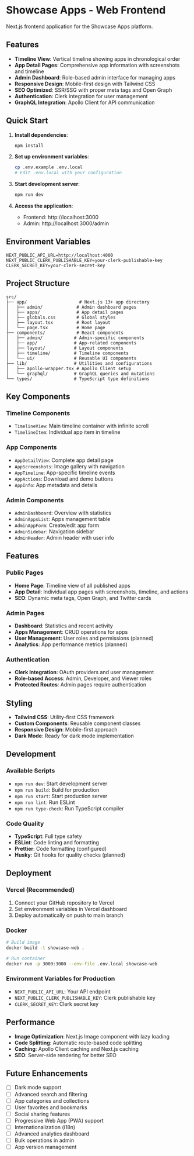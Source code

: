 # Showcase Apps - Web Frontend

Next.js frontend application for the Showcase Apps platform.

## Features

- **Timeline View**: Vertical timeline showing apps in chronological order
- **App Detail Pages**: Comprehensive app information with screenshots and timeline
- **Admin Dashboard**: Role-based admin interface for managing apps
- **Responsive Design**: Mobile-first design with Tailwind CSS
- **SEO Optimized**: SSR/SSG with proper meta tags and Open Graph
- **Authentication**: Clerk integration for user management
- **GraphQL Integration**: Apollo Client for API communication

## Quick Start

1. **Install dependencies**:
   ```bash
   npm install
   ```

2. **Set up environment variables**:
   ```bash
   cp .env.example .env.local
   # Edit .env.local with your configuration
   ```

3. **Start development server**:
   ```bash
   npm run dev
   ```

4. **Access the application**:
   - Frontend: http://localhost:3000
   - Admin: http://localhost:3000/admin

## Environment Variables

```env
NEXT_PUBLIC_API_URL=http://localhost:4000
NEXT_PUBLIC_CLERK_PUBLISHABLE_KEY=your-clerk-publishable-key
CLERK_SECRET_KEY=your-clerk-secret-key
```

## Project Structure

```
src/
├── app/                    # Next.js 13+ app directory
│   ├── admin/             # Admin dashboard pages
│   ├── apps/              # App detail pages
│   ├── globals.css        # Global styles
│   ├── layout.tsx         # Root layout
│   └── page.tsx           # Home page
├── components/            # React components
│   ├── admin/            # Admin-specific components
│   ├── app/              # App-related components
│   ├── layout/           # Layout components
│   ├── timeline/         # Timeline components
│   └── ui/               # Reusable UI components
├── lib/                  # Utilities and configurations
│   ├── apollo-wrapper.tsx # Apollo Client setup
│   └── graphql/          # GraphQL queries and mutations
└── types/                # TypeScript type definitions
```

## Key Components

### Timeline Components
- `TimelineView`: Main timeline container with infinite scroll
- `TimelineItem`: Individual app item in timeline

### App Components
- `AppDetailView`: Complete app detail page
- `AppScreenshots`: Image gallery with navigation
- `AppTimeline`: App-specific timeline events
- `AppActions`: Download and demo buttons
- `AppInfo`: App metadata and details

### Admin Components
- `AdminDashboard`: Overview with statistics
- `AdminAppsList`: Apps management table
- `AdminAppForm`: Create/edit app form
- `AdminSidebar`: Navigation sidebar
- `AdminHeader`: Admin header with user info

## Features

### Public Pages
- **Home Page**: Timeline view of all published apps
- **App Detail**: Individual app pages with screenshots, timeline, and actions
- **SEO**: Dynamic meta tags, Open Graph, and Twitter cards

### Admin Pages
- **Dashboard**: Statistics and recent activity
- **Apps Management**: CRUD operations for apps
- **User Management**: User roles and permissions (planned)
- **Analytics**: App performance metrics (planned)

### Authentication
- **Clerk Integration**: OAuth providers and user management
- **Role-based Access**: Admin, Developer, and Viewer roles
- **Protected Routes**: Admin pages require authentication

## Styling

- **Tailwind CSS**: Utility-first CSS framework
- **Custom Components**: Reusable component classes
- **Responsive Design**: Mobile-first approach
- **Dark Mode**: Ready for dark mode implementation

## Development

### Available Scripts
- `npm run dev`: Start development server
- `npm run build`: Build for production
- `npm run start`: Start production server
- `npm run lint`: Run ESLint
- `npm run type-check`: Run TypeScript compiler

### Code Quality
- **TypeScript**: Full type safety
- **ESLint**: Code linting and formatting
- **Prettier**: Code formatting (configured)
- **Husky**: Git hooks for quality checks (planned)

## Deployment

### Vercel (Recommended)
1. Connect your GitHub repository to Vercel
2. Set environment variables in Vercel dashboard
3. Deploy automatically on push to main branch

### Docker
```bash
# Build image
docker build -t showcase-web .

# Run container
docker run -p 3000:3000 --env-file .env.local showcase-web
```

### Environment Variables for Production
- `NEXT_PUBLIC_API_URL`: Your API endpoint
- `NEXT_PUBLIC_CLERK_PUBLISHABLE_KEY`: Clerk publishable key
- `CLERK_SECRET_KEY`: Clerk secret key

## Performance

- **Image Optimization**: Next.js Image component with lazy loading
- **Code Splitting**: Automatic route-based code splitting
- **Caching**: Apollo Client caching and Next.js caching
- **SEO**: Server-side rendering for better SEO

## Future Enhancements

- [ ] Dark mode support
- [ ] Advanced search and filtering
- [ ] App categories and collections
- [ ] User favorites and bookmarks
- [ ] Social sharing features
- [ ] Progressive Web App (PWA) support
- [ ] Internationalization (i18n)
- [ ] Advanced analytics dashboard
- [ ] Bulk operations in admin
- [ ] App version management
